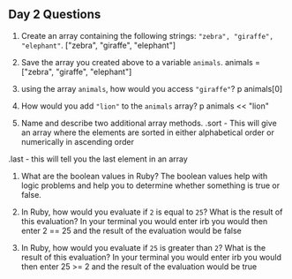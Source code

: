 ## Day 2 Questions

1. Create an array containing the following strings: `"zebra", "giraffe", "elephant"`.
  ["zebra", "giraffe", "elephant"]

1. Save the array you created above to a variable `animals`.
  animals = ["zebra", "giraffe", "elephant"]

1. using the array `animals`, how would you access `"giraffe"`?
  p animals[0]

1. How would you add `"lion"` to the `animals` array?
  p animals << "lion"

1. Name and describe two additional array methods.
  .sort - This will give an array where the elements are sorted in either alphabetical order or numerically in ascending order

  .last - this will tell you the last element in an array

1. What are the boolean values in Ruby?
  The boolean values help with logic problems and help you to determine whether something is true or false.

1. In Ruby, how would you evaluate if `2` is equal to `25`? What is the result of this evaluation?
  In your terminal you would enter irb you would then enter 2 == 25 and the result of the evaluation would be false

1. In Ruby, how would you evaluate if `25` is greater than `2`? What is the result of this evaluation?
  In your terminal you would enter irb you would then enter 25 >= 2 and the result of the evaluation would be true
